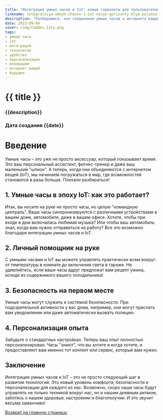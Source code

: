 ```yaml
---
title: "Интеграция умных часов и IoT: новые горизонты для пользователей"
linkname: integratsiya-umnyh-chasov-i-iot-novye-gorizonty-dlya-polzovateley
description: "Разбираемся, как соединение умных часов и интернета вещей меняет наш повседневный опыт."
date: 2023-09-09
cover: /img/ComDev.11ty.png
tags: 
- умные часы
- iot
- интеграция
- технологии
- удобство
- персонализация
- инновации
- интернет вещей
- будущее
---
```


# {{ title }}
### {{description}}
### Дата создания {{date}}

# Введение
Умные часы – это уже не просто аксессуар, который показывает время. Это ваш персональный ассистент, фитнес-тренер и даже ваш маленький "шпион". А теперь, когда они объединяются с интернетом вещей (IoT), мы начинаем погружаться в мир, где возможностей становится в разы больше. Поехали разбираться!

## 1. Умные часы в эпоху IoT: как это работает?
Итак, вы носите на руке не просто часы, но целую "командную централь". Ваши часы синхронизируются с различными устройствами в вашем доме, автомобиле, даже в вашем офисе. Хотите, чтобы при входе в дом включалась любимая музыка? Или чтобы ваш автомобиль знал, когда вам нужно отправиться на работу? Все это возможно благодаря интеграции умных часов и IoT.

## 2. Личный помощник на руке
С умными часами и IoT вы можете управлять практически всем вокруг: от температуры в комнате до включения света в гараже. Не удивляйтесь, если ваши часы вдруг предложат вам рецепт ужина, исходя из содержимого вашего холодильника!

## 3. Безопасность на первом месте
Умные часы могут служить и системой безопасности. При подозрительной активности у вас дома, например, они могут прислать вам уведомление или даже автоматически вызвать полицию.

## 4. Персонализация опыта
Забудьте о стандартных настройках. Теперь ваш опыт полностью персонализирован. Часы "знают", что вы хотите и когда хотите, и предоставляют вам именно тот контент или сервис, который вам нужен.

## Заключение
Интеграция умных часов и IoT – это не просто следующий шаг в развитии технологий. Это новый уровень комфорта, безопасности и персонализации для каждого из нас. Возможно, скоро наши часы будут управлять не только техникой вокруг нас, но и нашим дневным ритмом, заботясь о нашем здоровье, настроении и благополучии. И это звучит весьма заманчиво!

[Возврат на главную страницу](/)